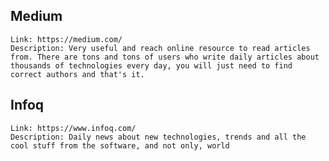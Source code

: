 ## Medium
	Link: https://medium.com/
	Description: Very useful and reach online resource to read articles from. There are tons and tons of users who write daily articles about thousands of technologies every day, you will just need to find correct authors and that's it.

## Infoq
	Link: https://www.infoq.com/
	Description: Daily news about new technologies, trends and all the cool stuff from the software, and not only, world
